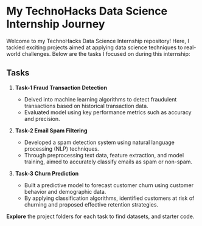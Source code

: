 # My TechnoHacks Data Science Internship Journey

Welcome to my TechnoHacks Data Science Internship repository! Here, I tackled exciting projects aimed at applying data science techniques to real-world challenges. Below are the tasks I focused on during this internship:

## Tasks

1. **Task-1 Fraud Transaction Detection**
   - Delved into machine learning algorithms to detect fraudulent transactions based on historical transaction data.
   - Evaluated model using key performance metrics such as accuracy and precision.

2. **Task-2 Email Spam Filtering**
   - Developed a spam detection system using natural language processing (NLP) techniques.
   - Through preprocessing text data, feature extraction, and model training, aimed to accurately classify emails as spam or non-spam.

3. **Task-3 Churn Prediction**
   - Built a predictive model to forecast customer churn using customer behavior and demographic data.
   - By applying classification algorithms, identified customers at risk of churning and proposed effective retention strategies.


**Explore** the project folders for each task to find datasets, and starter code.

